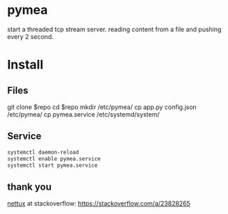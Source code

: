 # pymea
start a threaded tcp stream server.
reading content from a file and pushing every 2 second.
# Install
## Files
git clone $repo
cd $repo
mkdir /etc/pymea/
cp app.py config.json /etc/pymea/
cp pymea.service /etc/systemd/system/
## Service
```bash
systemctl daemon-reload
systemctl enable pymea.service
systemctl start pymea.service
```
## thank you
[nettux](https://stackoverflow.com/users/2814626/) at stackoverflow: https://stackoverflow.com/a/23828265
